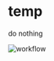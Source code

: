 # temp
do nothing

![workflow](https://github.com/emmett2020/temp/actions/workflows/pr.yml/badge.svg)
